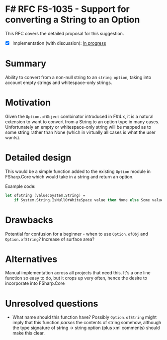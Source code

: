 # F# RFC FS-1035 - Support for converting a String to an Option

This RFC covers the detailed proposal for this suggestion.

* [x] Implementation (with discussion): [In progress](https://github.com/Microsoft/visualfsharp/pull/FILL-ME-IN)

# Summary
[summary]: #summary

Ability to convert from a non-null string to an `string option`, taking into account empty strings and whitespace-only strings.

# Motivation
[motivation]: #motivation

Given the `Option.ofObject` combinator introduced in F#4.x, it is a natural extension to want to convert from a String to an option type
in many cases. Unfortunately an empty or whitespace-only string will be mapped as to some string rather than None (which in virtually all
cases is what the user wants).

# Detailed design
[design]: #detailed-design

This would be a simple function added to the existing `Option` module in FSharp.Core which would take in a string and return an option.

Example code:

```fsharp
let ofString (value:System.String) =
    if System.String.IsNullOrWhiteSpace value then None else Some value
```

# Drawbacks
[drawbacks]: #drawbacks

Potential for confusion for a beginner - when to use `Option.ofObj` and `Option.ofString`?
Increase of surface area?

# Alternatives
[alternatives]: #alternatives

Manual implementation across all projects that need this. It's a one line function so easy to do, but it crops up very often,
hence the desire to incorporate into FSharp.Core

# Unresolved questions
[unresolved]: #unresolved-questions

* What name should this function have? Possibly `Option.ofString` might imply that this function *parses* the contents of string
somehow, although the type signature of string -> string option (plus xml comments) should make this clear.

